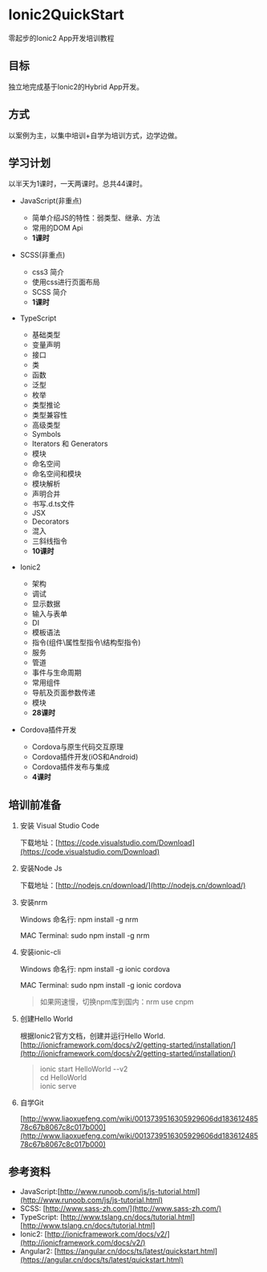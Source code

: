 # Ionic2QuickStart
零起步的Ionic2 App开发培训教程
## 目标
独立地完成基于Ionic2的Hybrid App开发。
## 方式
以案例为主，以集中培训+自学为培训方式，边学边做。
## 学习计划
以半天为1课时，一天两课时。总共44课时。
* JavaScript(非重点)
    * 简单介绍JS的特性：弱类型、继承、方法
    * 常用的DOM Api
    * **1课时**
    
* SCSS(非重点)
    * css3 简介
    * 使用css进行页面布局
    * SCSS 简介
    * **1课时**

* TypeScript
    * 基础类型
    * 变量声明
	* 接口
	* 类
	* 函数
	* 泛型
	* 枚举
	* 类型推论
	* 类型兼容性
	* 高级类型
	* Symbols
	* Iterators 和 Generators
	* 模块
	* 命名空间
	* 命名空间和模块
	* 模块解析
	* 声明合并
	* 书写.d.ts文件
	* JSX
	* Decorators
	* 混入
	* 三斜线指令
    * **10课时**

* Ionic2
    * 架构
    * 调试
    * 显示数据
    * 输入与表单
    * DI
    * 模板语法
    * 指令(组件\属性型指令\结构型指令)
    * 服务
    * 管道
    * 事件与生命周期
    * 常用组件
    * 导航及页面参数传递
    * 模块
    * **28课时**

* Cordova插件开发
    * Cordova与原生代码交互原理
    * Cordova插件开发(iOS和Android)
    * Cordova插件发布与集成
    * **4课时**

## 培训前准备
1. 安装 Visual Studio Code

    下载地址：[https://code.visualstudio.com/Download](https://code.visualstudio.com/Download)

2. 安装Node Js

    下载地址：[http://nodejs.cn/download/](http://nodejs.cn/download/)

3. 安装nrm

    Windows 命名行: npm install -g nrm

    MAC Terminal: sudo npm install -g nrm

4. 安装ionic-cli

    Windows 命名行: npm install -g ionic cordova
    
    MAC Terminal: sudo npm install -g ionic cordova

    > 如果网速慢，切换npm库到国内：nrm use cnpm

5. 创建Hello World

    根据Ionic2官方文档，创建并运行Hello World. [http://ionicframework.com/docs/v2/getting-started/installation/](http://ionicframework.com/docs/v2/getting-started/installation/)
    
    > ionic start HelloWorld --v2 
    <br> cd HelloWorld
    <br> ionic serve

6. 自学Git

    [http://www.liaoxuefeng.com/wiki/0013739516305929606dd18361248578c67b8067c8c017b000](http://www.liaoxuefeng.com/wiki/0013739516305929606dd18361248578c67b8067c8c017b000)



## 参考资料
* JavaScript:[http://www.runoob.com/js/js-tutorial.html](http://www.runoob.com/js/js-tutorial.html)
* SCSS: [http://www.sass-zh.com/](http://www.sass-zh.com/)
* TypeScript: [http://www.tslang.cn/docs/tutorial.html][http://www.tslang.cn/docs/tutorial.html]
* Ionic2: [http://ionicframework.com/docs/v2/](http://ionicframework.com/docs/v2/)
* Angular2: [https://angular.cn/docs/ts/latest/quickstart.html](https://angular.cn/docs/ts/latest/quickstart.html)
